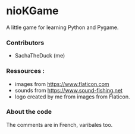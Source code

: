 # nioKGame
A little game for learning Python and Pygame.

### Contributors
* SachaTheDuck (me)

### Ressources :
* images from https://www.flaticon.com
* sounds from https://www.sound-fishing.net
* logo created by me from images from Flaticon.

### About the code
The comments are in French, varibales too.
